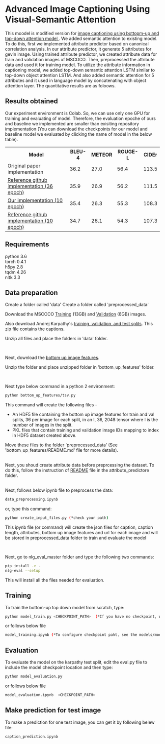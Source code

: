 <h1> Advanced Image Captioning Using Visual-Semantic Attention</h1>

This moodel is modified version for <a target = "_blank" href="https://imagecaption.blob.core.windows.net/imagecaption/trainval_36.zip">  image captioning using bottopm-up and top-down attention model </a>. We added semantic attention to existing model. To do this, first we implemented attribute predictor based on canonical correlation analysis. In our attribute predictor, it generate 5 attributes for gevin image. Using trained attribute predictor, we created attribute data for train and validation images of MSCOCO. Then, preprocessed the attribute data and used it for training model. To utilize the attribute information in captioning model, we added top-down semantic attention LSTM similar to top-down object attention LSTM. And also added semantic attention for 5 attributes and it used in language model by concatenating with object attention layer. The quantitative results are as foloows.

<h2> Results obtained </h2> 
Our experiment environment is Colab. So, we can use only one GPU for training and evaluating of model. Therefore, the evaluation epoche of ours and baseline we implemented are smaller than exisiting repository implementation (You can download the checkpoints for our model and baseline model we evaluated by clicking the name of model in the below table).

<table class="tg">
  <tr>
    <th>Model</th>
    <th>BLEU-4</th>
    <th>METEOR</th>
    <th>ROUGE-L</th>
    <th>CIDEr</th>
  </tr>
  <tr>
    <td>Original paper implementation</td>
    <td>36.2</td>
    <td>27.0</td>
    <td>56.4</td>
    <td>113.5</td>
    </tr>    
  <tr>
    <td><a href="https://drive.google.com/file/d/10atC8rY7PdhnKW08INO33mEXYUyQ6G0N/view?usp=sharing">Reference github implementation (36 epoch)</a></td>
    <td>35.9</td>
    <td>26.9</td>
    <td>56.2</td>
    <td>111.5</td>
  </tr>

  <tr>
    <td><a href="https://drive.google.com/open?id=1RXHBjQF_5Afr0Jze6w5oPMdgXrJrkiyt">Our implementation (10 epoch)</a></td>
    <td>35.4</td>
    <td>26.3</td>
    <td>55.3</td>
    <td>108.3</td>
    </tr>    
  <tr>
    <td><a href="https://drive.google.com/open?id=1k_gPMDfRqbLvuJe9mnWkgAf2pPepk5Ks">Reference github implementation (10 epoch)</a></td>
    <td>34.7</td>
    <td>26.1</td>
    <td>54.3</td>
    <td>107.3</td>
    </tr>    
</table>


<h2> Requirements </h2>
python 3.6<br>
torch 0.4.1<br>
h5py 2.8<br>
tqdm 4.26<br>
nltk 3.3<br>

<h2> Data preparation </h2>

Create a folder called 'data'
Create a folder called 'preprocessed_data'

Download the MSCOCO <a target = "_blank" href="http://images.cocodataset.org/zips/train2014.zip">Training</a> (13GB)  and <a href=http://images.cocodataset.org/zips/val2014.zip>Validation</a> (6GB)  images. 

Also download Andrej Karpathy's <a target = "_blank" href=http://cs.stanford.edu/people/karpathy/deepimagesent/caption_datasets.zip>training, validation, and test splits</a>. This zip file contains the captions.

Unzip all files and place the folders in 'data' folder.

<br>

Next, download the <a target = "_blank" href="https://imagecaption.blob.core.windows.net/imagecaption/trainval_36.zip">bottom up image features</a>.

Unzip the folder and place unzipped folder in 'bottom_up_features' folder.  


<br>

Next type below command in a python 2 environment: 
```bash
python bottom_up_features/tsv.py
```

This command will create the following files - 
<ul>
<li>An HDF5 file containing the bottom up image features for train and val splits, 36 per image for each split, in an I, 36, 2048 tensor where I is the number of images in the split.</li>
<li>PKL files that contain training and validation image IDs mapping to index in HDF5 dataset created above.</li>
</ul>

Move these files to the folder 'preprocessed_data' (See 'bottom_up_features/README.md' file for more details).

<br>
Next, you shoud create attribute data before preprcessing the dataset. To do this, follow the instruction of <a target = "_blank" href="https://github.com/SeunghoHan/cs470_tp/blob/master/attribute_predictor/README.md">README</a> file in the attribute_predictore folder. 

<br>

<br>

Next, follows below ipynb file to preprocess the data: 
```bash
data_preprocessing.ipynb
```
or, type this command: 
```bash
python create_input_files.py (*check your path)
```
This ipynb file (or command) will create the json files for caption, caption length, attributes, bottom up image features and url for each image and will be stored in preprocessed_data folder to train and evaluate the model

<br>

Next, go to nlg_eval_master folder and type the following two commands:
```bash
pip install -e .
nlg-eval --setup
```
This will install all the files needed for evaluation.


<h2> Training </h2>

To train the bottom-up top down model from scratch, type:
```bash
python model_train.py <CHECKPOINT_PATH>  (*If you have no checkpoint, write None)
```
or follows below file
```bash
model_training.ipynb (*To configure checkpoint paht, see the models/model_parameters.py)
```

<h2> Evaluation </h2>

To evaluate the model on the karpathy test split, edit the eval.py file to include the model checkpoint location and then type:
```bash
python model_evaluation.py
```
or follows below file
```bash
model_evaluation.ipynb  <CHECKPOINT_PATH>  
```

<h2> Make prediction for test image </h2>

To make a prediction for one test image, you can get it by following belew file:
```bash
caption_prediction.ipynb
```